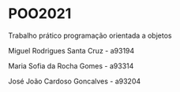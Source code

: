 # POO2021
Trabalho prático programação orientada a objetos

Miguel Rodrigues Santa Cruz - a93194

Maria Sofia da Rocha Gomes - a93314

José João Cardoso Goncalves - a93204
